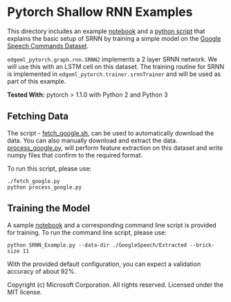 # Pytorch Shallow RNN Examples

This directory includes an example [notebook](SRNN_Example.ipynb)  and a
[python script](SRNN_Example.py) that explains the basic setup of SRNN by
training a simple model on the [Google Speech Commands
Dataset](https://ai.googleblog.com/2017/08/launching-speech-commands-dataset.html).

`edgeml_pytorch.graph.rnn.SRNN2` implements a 2 layer SRNN network. We will use
this with an LSTM cell on this dataset. The training routine for SRNN is
implemented in `edgeml_pytorch.trainer.srnnTrainer` and will be used as part of
this example.

**Tested With:** pytorch > 1.1.0 with Python 2 and Python 3

## Fetching Data

The script - [fetch_google.sh](fetch_google.py), can be used to  automatically
download the data. You can also manually download and extract the data.
[process_google.py](process_google.py), will perform feature extraction on this
dataset and write numpy files that confirm to the required format.

 To run this script, please use:

    ./fetch_google.py
    python process_google.py

## Training the Model

A sample [notebook](SRNN_Example.ipynb) and a corresponding command line script
is provided for training. To run the command line script, please use:
  
```
python SRNN_Example.py --data-dir ./GoogleSpeech/Extracted --brick-size 11
```

With the provided default configuration, you can expect a validation accuracy
of about 92%.

Copyright (c) Microsoft Corporation. All rights reserved. 
Licensed under the MIT license.
